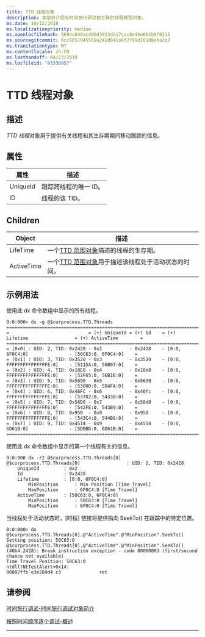 ```yaml
---
title: TTD 线程对象
description: 本部分介绍与时间旅行调试相关联的线程模型对象。
ms.date: 10/12/2018
ms.localizationpriority: medium
ms.openlocfilehash: 5694c648acd00d3933db17cac8e46e661b8f0211
ms.sourcegitcommit: 0cc5051945559a242d941a6f2799d161d8eba2a7
ms.translationtype: MT
ms.contentlocale: zh-CN
ms.lasthandoff: 04/23/2019
ms.locfileid: "63330957"
---
```

# <a name="ttd-thread-objects"></a>TTD 线程对象
## <a name="description"></a>描述
*TTD 线程*对象用于提供有关线程和其生存期期间移动跟踪的信息。

## <a name="properties"></a>属性

| 属性 | 描述 |
| --- | --- |
| UniqueId | 跟踪跨线程的唯一 ID。 |
| ID | 线程的该 TID。 |


## <a name="children"></a>Children

| Object | 描述 |
| --- | --- |
| LifeTime | 一个[TTD 范围对象](time-travel-debugging-range-objects.md)描述的线程的生存期。 |
| ActiveTime | 一个[TTD 范围对象](time-travel-debugging-range-objects.md)用于描述该线程处于活动状态的时间。 |


## <a name="example-usage"></a>示例用法

使用此 dx 命令数组中显示的所有线程。

```dbgcmd
0:0:000> dx -g @$curprocess.TTD.Threads
=================================================================================================================
=                             = (+) UniqueId = (+) Id    = (+) Lifetime                 = (+) ActiveTime        =
=================================================================================================================
= [0x0] : UID: 2, TID: 0x2428 - 0x2          - 0x2428    - [0:0, 6F0C4:0]               - [50C63:0, 6F0C4:0]    =
= [0x1] : UID: 3, TID: 0x3520 - 0x3          - 0x3520    - [0:0, FFFFFFFFFFFFFFFE:0]    - [5115A:0, 56B07:0]    =
= [0x2] : UID: 4, TID: 0x18E8 - 0x4          - 0x18e8    - [0:0, FFFFFFFFFFFFFFFE:0]    - [52F65:0, 56B1E:0]    =
= [0x3] : UID: 5, TID: 0x5690 - 0x5          - 0x5690    - [0:0, FFFFFFFFFFFFFFFE:0]    - [5300D:0, 5D4FA:0]    =
= [0x4] : UID: 6, TID: 0x46FC - 0x6          - 0x46fc    - [0:0, FFFFFFFFFFFFFFFE:0]    - [53782:0, 5433B:0]    =
= [0x5] : UID: 7, TID: 0x58D0 - 0x7          - 0x58d0    - [0:0, FFFFFFFFFFFFFFFE:0]    - [542FE:0, 543B9:0]    =
= [0x6] : UID: 8, TID: 0x950  - 0x8          - 0x950     - [0:0, FFFFFFFFFFFFFFFE:0]    - [543C4:0, 544B8:0]    =
= [0x7] : UID: 9, TID: 0x4514 - 0x9          - 0x4514    - [0:0, 6D61B:0]               - [5DBBD:0, 6D61B:0]    =
=================================================================================================================
```

使用此 dx 命令数组中显示的第一个线程有关的信息。

```dbgcmd
0:0:000 dx -r2 @$curprocess.TTD.Threads[0]
@$curprocess.TTD.Threads[0]                 : UID: 2, TID: 0x2428
    UniqueId         : 0x2
    Id               : 0x2428
    Lifetime         : [0:0, 6F0C4:0]
        MinPosition      : Min Position [Time Travel]
        MaxPosition      : 6F0C4:0 [Time Travel]
    ActiveTime       : [50C63:0, 6F0C4:0]
        MinPosition      : 50C63:0 [Time Travel]
        MaxPosition      : 6F0C4:0 [Time Travel]
```

当线程处于活动状态时，[时程] 链接将提供指向 SeekTo() 在跟踪中的特定位置。 

```dbgcmd
0:0:000> dx @$curprocess.TTD.Threads[0].@"ActiveTime".@"MinPosition".SeekTo()
Setting position: 50C63:0
@$curprocess.TTD.Threads[0].@"ActiveTime".@"MinPosition".SeekTo()
(40b4.2428): Break instruction exception - code 80000003 (first/second chance not available)
Time Travel Position: 50C63:0
ntdll!NtTestAlert+0x14:
00007ffb`e3e289d4 c3              ret
```


## <a name="see-also"></a>请参阅

[时间旅行调试-时间旅行调试对象简介](time-travel-debugging-object-model.md)

[按照时间顺序逐个调试-概述](time-travel-debugging-overview.md)

---


